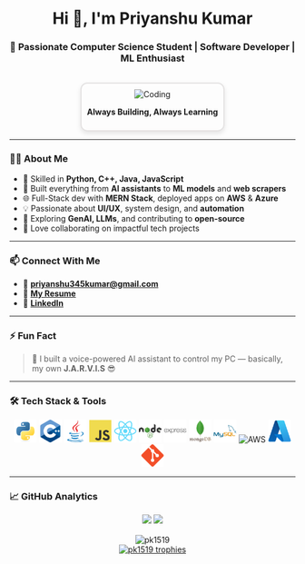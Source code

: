 <h1 align="center">Hi 👋, I'm Priyanshu Kumar</h1>

<div align="center">
  <h3>
    🚀 Passionate Computer Science Student | Software Developer | ML Enthusiast
  </h3>
</div>

<br/>

<div align="center" style="border: 2px solid #e4e2e2; border-radius: 12px; padding: 10px; box-shadow: 0 4px 8px rgba(0,0,0,0.1); width: fit-content; margin: auto;">
  <img src="https://media.giphy.com/media/v1.Y2lkPWVjZjA1ZTQ3bmFneGhhamgxb3AzbmF6bzI4dm44cDI3NzVmeDEwMmh4OHB2amk3MiZlcD12MV9naWZzX3NlYXJjaCZjdD1n/Ukjnhr5x23D42mMCRl/giphy.gif" alt="Coding" width="350"/>
  <p><strong>Always Building, Always Learning</strong></p>
</div>

---

### 👨‍💻 About Me

- 🔧 Skilled in **Python, C++, Java, JavaScript**
- 🤖 Built everything from **AI assistants** to **ML models** and **web scrapers**
- 🌐 Full-Stack dev with **MERN Stack**, deployed apps on **AWS** & **Azure**
- 💡 Passionate about **UI/UX**, system design, and **automation**
- 🌱 Exploring **GenAI, LLMs**, and contributing to **open-source**
- 🤝 Love collaborating on impactful tech projects

---

### 📫 Connect With Me

- 📧 **priyanshu345kumar@gmail.com**  
- 📄 [**My Resume**](https://drive.google.com/file/d/1LQpbQZ6dA4faqHlLIJ2TSDuS_bcIIndH/view?usp=sharing)  
- 🔗 [**LinkedIn**](https://linkedin.com/in/priyanshu%20kumar)

---

### ⚡ Fun Fact

> 🧠 I built a voice-powered AI assistant to control my PC — basically, my own **J.A.R.V.I.S** 😎

---

### 🛠️ Tech Stack & Tools

<div align="center">
  <img src="https://raw.githubusercontent.com/devicons/devicon/master/icons/python/python-original.svg" alt="Python" width="40"/>
  <img src="https://raw.githubusercontent.com/devicons/devicon/master/icons/cplusplus/cplusplus-original.svg" alt="C++" width="40"/>
  <img src="https://raw.githubusercontent.com/devicons/devicon/master/icons/java/java-original.svg" alt="Java" width="40"/>
  <img src="https://raw.githubusercontent.com/devicons/devicon/master/icons/javascript/javascript-original.svg" alt="JavaScript" width="40"/>
  <img src="https://raw.githubusercontent.com/devicons/devicon/master/icons/react/react-original.svg" alt="React" width="40"/>
  <img src="https://raw.githubusercontent.com/devicons/devicon/master/icons/nodejs/nodejs-original-wordmark.svg" alt="Node.js" width="40"/>
  <img src="https://raw.githubusercontent.com/devicons/devicon/master/icons/express/express-original-wordmark.svg" alt="Express.js" width="40"/>
  <img src="https://raw.githubusercontent.com/devicons/devicon/master/icons/mongodb/mongodb-original-wordmark.svg" alt="MongoDB" width="40"/>
  <img src="https://raw.githubusercontent.com/devicons/devicon/master/icons/mysql/mysql-original-wordmark.svg" alt="MySQL" width="40"/>
  <img src="https://raw.githubusercontent.com/devicons/devicon/master/icons/aws/aws-original.svg" alt="AWS" width="40"/>
  <img src="https://raw.githubusercontent.com/devicons/devicon/master/icons/azure/azure-original.svg" alt="Azure" width="40"/>
  <img src="https://raw.githubusercontent.com/devicons/devicon/master/icons/git/git-original.svg" alt="Git" width="40"/>
</div>

---

### 📈 GitHub Analytics

<div align="center">
  <img src="https://github-readme-stats.vercel.app/api?username=pk1519&show_icons=true&theme=default" width="48%"/>
  <img src="https://github-readme-stats.vercel.app/api/top-langs/?username=pk1519&layout=compact&theme=default" width="48%"/>
</div>

<br/>

<div align="center">
  <img src="https://komarev.com/ghpvc/?username=pk1519&label=Profile%20views&color=0e75b6&style=flat" alt="pk1519" />
</div>

<div align="center">
  <a href="https://github.com/ryo-ma/github-profile-trophy">
    <img src="https://github-profile-trophy.vercel.app/?username=pk1519&theme=flat" alt="pk1519 trophies" />
  </a>
</div>
